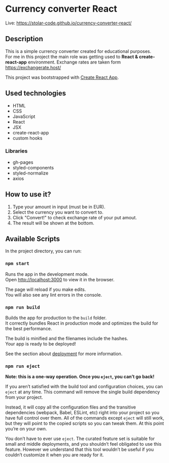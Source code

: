 # Currency converter React

Live: https://stolar-code.github.io/currency-converter-react/

## Description

This is a simple currency converter created for educational purposes.<br>
For me in this project the main role was getting used to **React & create-react-app** environment.
Exchange rates are taken form https://exchangerate.host/

This project was bootstrapped with [Create React App](https://github.com/facebook/create-react-app).

## Used technologies

- HTML
- CSS
- JavaScript
- React
- JSX
- create-react-app
- custom hooks

### Libraries

- gh-pages
- styled-components
- styled-normalize
- axios

## How to use it?

1.  Type your amount in input (must be in EUR).
2.  Select the currency you want to convert to.
3.  Click "Convert!" to check exchange rate of your put amout.
4.  The result will be shown at the bottom.

## Available Scripts

In the project directory, you can run:

### `npm start`

Runs the app in the development mode.\
Open [http://localhost:3000](http://localhost:3000) to view it in the browser.

The page will reload if you make edits.\
You will also see any lint errors in the console.

### `npm run build`

Builds the app for production to the `build` folder.\
It correctly bundles React in production mode and optimizes the build for the best performance.

The build is minified and the filenames include the hashes.\
Your app is ready to be deployed!

See the section about [deployment](https://facebook.github.io/create-react-app/docs/deployment) for more information.

### `npm run eject`

**Note: this is a one-way operation. Once you `eject`, you can’t go back!**

If you aren’t satisfied with the build tool and configuration choices, you can `eject` at any time. This command will remove the single build dependency from your project.

Instead, it will copy all the configuration files and the transitive dependencies (webpack, Babel, ESLint, etc) right into your project so you have full control over them. All of the commands except `eject` will still work, but they will point to the copied scripts so you can tweak them. At this point you’re on your own.

You don’t have to ever use `eject`. The curated feature set is suitable for small and middle deployments, and you shouldn’t feel obligated to use this feature. However we understand that this tool wouldn’t be useful if you couldn’t customize it when you are ready for it.
